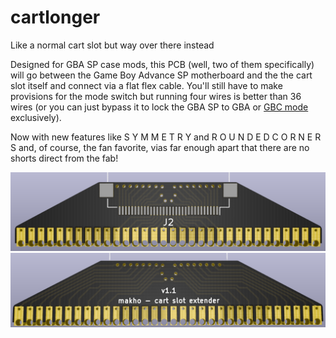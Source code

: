 # cartlonger
Like a normal cart slot but way over there instead


Designed for GBA SP case mods, this PCB (well, two of them specifically) will go between the Game Boy Advance SP motherboard and the the cart slot itself and connect via a flat flex cable. You'll still have to make provisions for the mode switch but running four wires is better than 36 wires (or you can just bypass it to lock the GBA SP to GBA or [GBC mode](https://lh5.googleusercontent.com/-XFI77zrjPbE/UZjnVfc7mjI/AAAAAAAACUc/bDwzvWvaZ4E/s800/SW13_lock_gbc_mode.jpg) exclusively).

Now with new features like S Y M M E T R Y and R O U N D E D C O R N E R S and, of course, the fan favorite, vias far enough apart that there are no shorts direct from the fab!

![front](front.png)
![back](back.png)
